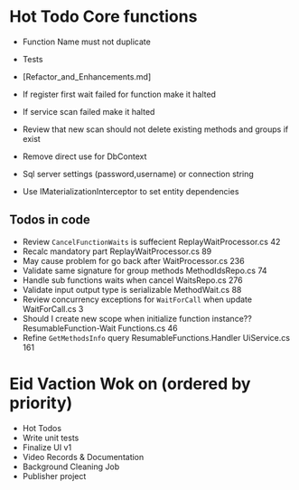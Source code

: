 ﻿# Hot Todo Core functions
* Function Name must not duplicate
* Tests
* [Refactor_and_Enhancements.md]
* If register first wait failed for function make it halted
* If service scan failed make it halted
* Review that new scan should not delete existing methods and groups if exist

* Remove direct use for DbContext
* Sql server settings (password,username) or connection string
* Use IMaterializationInterceptor to set entity dependencies

## Todos in code
* Review `CancelFunctionWaits` is suffecient	ReplayWaitProcessor.cs	42
* Recalc mandatory part	ReplayWaitProcessor.cs	89
* May cause problem for go back after	WaitProcessor.cs	236
* Validate same signature for group methods	MethodIdsRepo.cs	74
* Handle sub functions waits when cancel WaitsRepo.cs	276
* Validate input output type is serializable	MethodWait.cs	88
* Review concurrency exceptions for `WaitForCall` when update	WaitForCall.cs	3
* Should I create new scope when initialize function instance??	ResumableFunction-Wait Functions.cs	46
* Refine `GetMethodsInfo` query	ResumableFunctions.Handler	UiService.cs	161

# Eid Vaction Wok on (ordered by priority)
* Hot Todos
* Write unit tests
* Finalize UI v1
* Video Records & Documentation
* Background Cleaning Job
* Publisher project